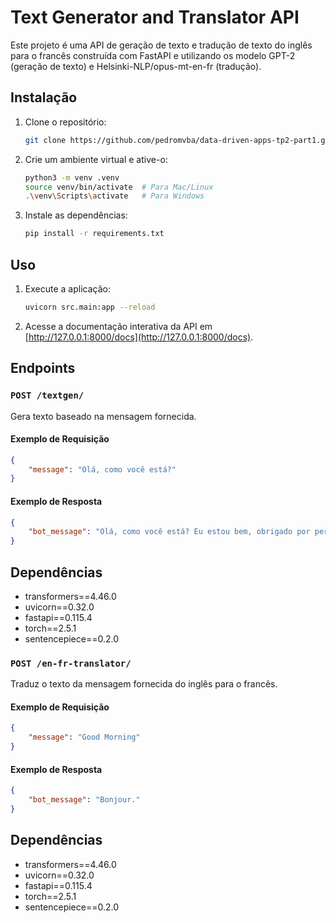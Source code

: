 # Text Generator and Translator API

Este projeto é uma API de geração de texto e tradução de texto do inglês para o francês construída com FastAPI e utilizando os modelo GPT-2 (geração de texto) e Helsinki-NLP/opus-mt-en-fr (tradução).

## Instalação

1. Clone o repositório:
    ```sh
    git clone https://github.com/pedromvba/data-driven-apps-tp2-part1.git
    ```

2. Crie um ambiente virtual e ative-o:
    ```sh
    python3 -m venv .venv
    source venv/bin/activate  # Para Mac/Linux
    .\venv\Scripts\activate   # Para Windows
    ```

3. Instale as dependências:
    ```sh
    pip install -r requirements.txt
    ```

## Uso

1. Execute a aplicação:
    ```sh
    uvicorn src.main:app --reload
    ```

2. Acesse a documentação interativa da API em [http://127.0.0.1:8000/docs](http://127.0.0.1:8000/docs).

## Endpoints

### `POST /textgen/`

Gera texto baseado na mensagem fornecida.

#### Exemplo de Requisição

```json
{
    "message": "Olá, como você está?"
}
```

#### Exemplo de Resposta
```json
{
    "bot_message": "Olá, como você está? Eu estou bem, obrigado por perguntar."
}
```

## Dependências

* transformers==4.46.0
* uvicorn==0.32.0
* fastapi==0.115.4
* torch==2.5.1
* sentencepiece==0.2.0


### `POST /en-fr-translator/`

Traduz o texto da mensagem fornecida do inglês para o francês.

#### Exemplo de Requisição

```json
{
    "message": "Good Morning"
}
```

#### Exemplo de Resposta
```json
{
    "bot_message": "Bonjour."
}
```

## Dependências

* transformers==4.46.0
* uvicorn==0.32.0
* fastapi==0.115.4
* torch==2.5.1
* sentencepiece==0.2.0